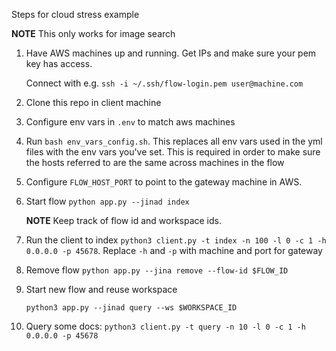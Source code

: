 Steps for cloud stress example

[comment]: <> (TODO)

**NOTE** This only works for image search

1. Have AWS machines up and running. Get IPs and make sure your pem key has access.
    
    Connect with e.g. `ssh -i ~/.ssh/flow-login.pem user@machine.com`

1. Clone this repo in client machine
1. Configure env vars in `.env` to match aws machines
1. Run `bash env_vars_config.sh`. This replaces all env vars used in the yml files with the env vars you've set. This is required in order to make sure the hosts referred to are the same across machines in the flow
1. Configure `FLOW_HOST_PORT` to point to the gateway machine in AWS.
1. Start flow `python app.py --jinad index`
   
    **NOTE** Keep track of flow id and workspace ids.

1. Run the client to index `python3 client.py -t index -n 100 -l 0 -c 1 -h 0.0.0.0 -p 45678`. Replace `-h` and `-p` with machine and port for gateway
1. Remove flow `python app.py --jina remove --flow-id $FLOW_ID`
1. Start new flow and reuse workspace

    `python3 app.py --jinad query --ws $WORKSPACE_ID`

1. Query some docs: `python3 client.py -t query -n 10 -l 0 -c 1 -h 0.0.0.0 -p 45678`

